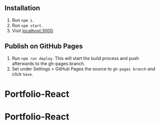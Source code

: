 ## Installation

1. Run `npm i`.
2. Run `npm start`.
3. Visit [localhost:3000](http://localhost:3000).


## Publish on GitHub Pages

1. Run `npm run deploy`. This will start the build process and push afterwards to the gh-pages branch.
2. Set under Settings > GitHub Pages the source to `gh-pages branch` and click `Save`.
# Portfolio-React
# Portfolio-React
